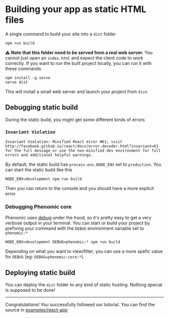 # Building your app as static HTML files

A single command to build your site into a `dist` folder

```console
npm run build
```

⚠️ **Note that this folder need to be served from a real web server.** You
cannot just open an `index.html` and expect the client code to work correctly.
If you want to run the built project locally, you can run it with these commands

```console
npm install -g serve
serve dist
```

This will install a small web server and launch your project from `dist`.

## Debugging static build

During the static build, you might get some different kinds of errors

### `Invariant Violation`

```
Invariant Violation: Minified React error #61; visit http://facebook.github.io/react/docs/error-decoder.html?invariant=61 for the full message or use the non-minified dev environment for full errors and additional helpful warnings.
```

By default, the static build has `process.env.NODE_ENV` set to `production`. You
can start the static build like this

```console
NODE_ENV=development npm run build
```

Then you can return to the console and you should have a more explicit error.

### Debugging Phenomic core

Phenomic uses [debug](debug) under the hood, so it's pretty easy to get a very
verbose output in your terminal. You can start or build your project by
prefixing your command with the `DEBUG` environment variable set to `phenomic:*`

```console
NODE_ENV=development DEBUG=phenomic:* npm run build
```

Depending on what you want to view/filter, you can use a more spefic value for
`DEBUG` (eg: `DEBUG=phenomic:core:*`).

## Deploying static build

You can deploy the `dist` folder to any kind of static hosting. Nothing special
is supposed to be done!

- - -

Congratulations! You successfully followed our tutorial. You can find the source
in
[examples/react-app](https://github.com/phenomic/phenomic/tree/master/examples/react-app)
